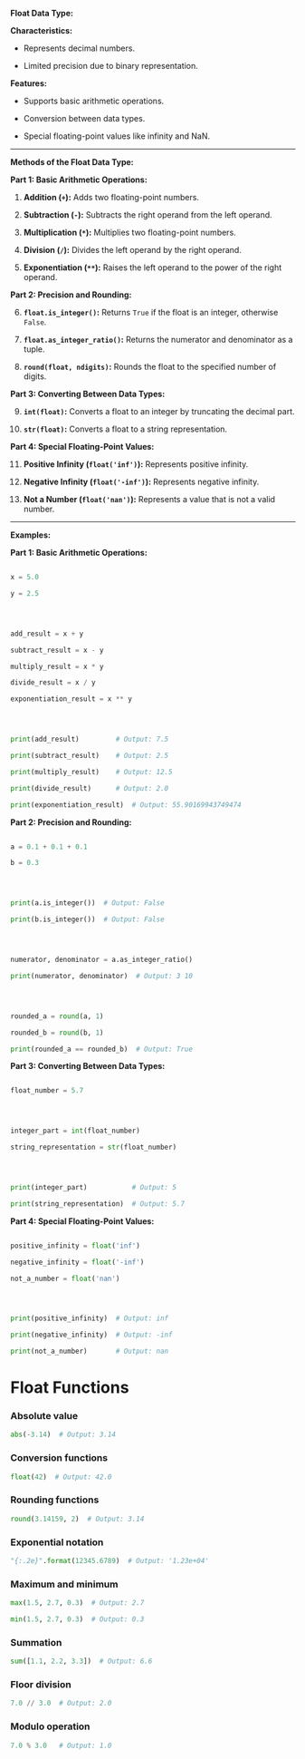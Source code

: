 **Float Data Type:**




**Characteristics:**

- Represents decimal numbers.

- Limited precision due to binary representation.




**Features:**

- Supports basic arithmetic operations.

- Conversion between data types.

- Special floating-point values like infinity and NaN.

---

**Methods of the Float Data Type:**




**Part 1: Basic Arithmetic Operations:**

1. **Addition (`+`):** Adds two floating-point numbers.

2. **Subtraction (`-`):** Subtracts the right operand from the left operand.

3. **Multiplication (`*`):** Multiplies two floating-point numbers.

4. **Division (`/`):** Divides the left operand by the right operand.

5. **Exponentiation (`**`):** Raises the left operand to the power of the right operand.




**Part 2: Precision and Rounding:**

6. **`float.is_integer()`:** Returns `True` if the float is an integer, otherwise `False`.

7. **`float.as_integer_ratio()`:** Returns the numerator and denominator as a tuple.

8. **`round(float, ndigits)`:** Rounds the float to the specified number of digits.




**Part 3: Converting Between Data Types:**

9. **`int(float)`:** Converts a float to an integer by truncating the decimal part.

10. **`str(float)`:** Converts a float to a string representation.




**Part 4: Special Floating-Point Values:**

11. **Positive Infinity (`float('inf')`):** Represents positive infinity.

12. **Negative Infinity (`float('-inf')`):** Represents negative infinity.

13. **Not a Number (`float('nan')`):** Represents a value that is not a valid number.




---

**Examples:**

**Part 1: Basic Arithmetic Operations:**

```python

x = 5.0

y = 2.5




add_result = x + y

subtract_result = x - y

multiply_result = x * y

divide_result = x / y

exponentiation_result = x ** y




print(add_result)         # Output: 7.5

print(subtract_result)    # Output: 2.5

print(multiply_result)    # Output: 12.5

print(divide_result)      # Output: 2.0

print(exponentiation_result)  # Output: 55.90169943749474

```




**Part 2: Precision and Rounding:**

```python

a = 0.1 + 0.1 + 0.1

b = 0.3




print(a.is_integer())  # Output: False

print(b.is_integer())  # Output: False




numerator, denominator = a.as_integer_ratio()

print(numerator, denominator)  # Output: 3 10




rounded_a = round(a, 1)

rounded_b = round(b, 1)

print(rounded_a == rounded_b)  # Output: True

```




**Part 3: Converting Between Data Types:**

```python

float_number = 5.7




integer_part = int(float_number)

string_representation = str(float_number)




print(integer_part)           # Output: 5

print(string_representation)  # Output: 5.7

```




**Part 4: Special Floating-Point Values:**

```python

positive_infinity = float('inf')

negative_infinity = float('-inf')

not_a_number = float('nan')




print(positive_infinity)  # Output: inf

print(negative_infinity)  # Output: -inf

print(not_a_number)       # Output: nan

```

# Float Functions

### Absolute value
```python
abs(-3.14)  # Output: 3.14
```

### Conversion functions
```python
float(42)  # Output: 42.0
```



### Rounding functions
```python
round(3.14159, 2)  # Output: 3.14
```



### Exponential notation
```python
"{:.2e}".format(12345.6789)  # Output: '1.23e+04'
```



### Maximum and minimum
```python
max(1.5, 2.7, 0.3)  # Output: 2.7

min(1.5, 2.7, 0.3)  # Output: 0.3
```



### Summation
```python
sum([1.1, 2.2, 3.3])  # Output: 6.6
```



### Floor division
```python
7.0 // 3.0  # Output: 2.0
```



### Modulo operation
```python
7.0 % 3.0   # Output: 1.0

```